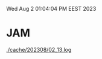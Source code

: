 Wed Aug  2 01:04:04 PM EEST 2023
# JAM
<a href='./cache/202308/02_13.log'>./cache/202308/02_13.log</a>
